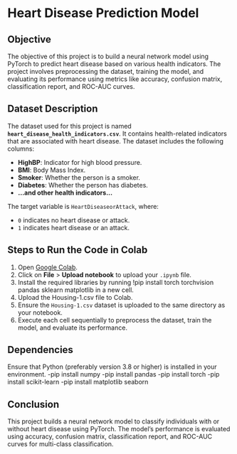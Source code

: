 # Heart Disease Prediction Model

## Objective
The objective of this project is to build a neural network model using PyTorch to predict heart disease based on various health indicators. The project involves preprocessing the dataset, training the model, and evaluating its performance using metrics like accuracy, confusion matrix, classification report, and ROC-AUC curves.

## Dataset Description
The dataset used for this project is named **`heart_disease_health_indicators.csv`**. It contains health-related indicators that are associated with heart disease. The dataset includes the following columns:

- **HighBP**: Indicator for high blood pressure.
- **BMI**: Body Mass Index.
- **Smoker**: Whether the person is a smoker.
- **Diabetes**: Whether the person has diabetes.
- **...and other health indicators...**

The target variable is `HeartDiseaseorAttack`, where:
- `0` indicates no heart disease or attack.
- `1` indicates heart disease or an attack.

## Steps to Run the Code in Colab
1. Open [Google Colab](https://colab.research.google.com/).
2. Click on **File** > **Upload notebook** to upload your `.ipynb` file.
3. Install the required libraries by running !pip install torch torchvision pandas sklearn matplotlib in a new cell.
4. Upload the Housing-1.csv file to Colab.
5. Ensure the `Housing-1.csv` dataset is uploaded to the same directory as your notebook.
6. Execute each cell sequentially to preprocess the dataset, train the model, and evaluate its performance.

## Dependencies
Ensure that Python (preferably version 3.8 or higher) is installed in your environment.
-pip install numpy
-pip install pandas
-pip install torch
-pip install scikit-learn
-pip install matplotlib seaborn

## Conclusion
This project builds a neural network model to classify individuals with or without heart disease using PyTorch. The model’s performance is evaluated using accuracy, confusion matrix, classification report, and ROC-AUC curves for multi-class classification.
